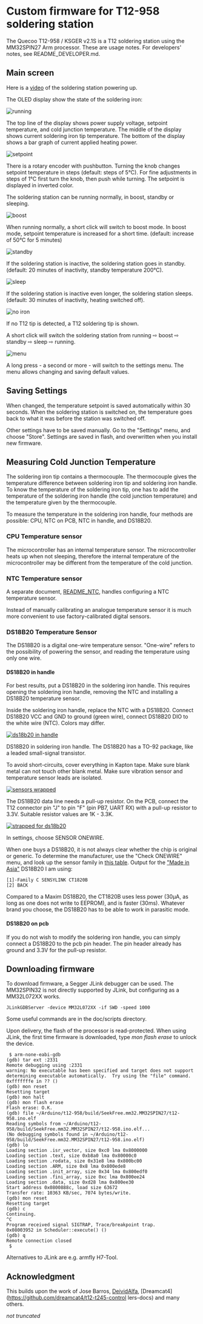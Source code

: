 # Custom firmware for T12-958 soldering station

The Quecoo T12-958 / KSGER v2.1S is a T12 soldering station using the MM32SPIN27 Arm processor. These are usage notes. For developers' notes, see README_DEVELOPER.md.

## Main screen

Here is a [video](https://raw.githubusercontent.com/koendv/t12-958/main/pictures/running_large.mp4) of the soldering station powering up.

The OLED display show the state of the soldering iron:

![running](pictures/running_large.png)

The top line of the display shows power supply voltage, setpoint temperature, and cold junction temperature.
The middle of the display shows current soldering iron tip temperature.
The bottom of the display shows a bar graph of current applied heating power.

![setpoint](pictures/setpoint_large.png)

There is a rotary encoder with pushbutton.
Turning the knob changes setpoint temperature in steps (default: steps of 5°C). For fine adjustments in steps of 1°C first turn  the knob, then push while turning. The setpoint is displayed in inverted color.

The soldering station can be running normally, in boost, standby or sleeping.

![boost](pictures/boost_large.png)

When running normally, a short click will switch to boost mode. In boost mode, setpoint temperature is increased for a short time. (default: increase of 50°C for 5 minutes)

![standby](pictures/standby_large.png)

If the soldering station is inactive, the soldering station goes in standby. (default: 20 minutes of inactivity, standby temperature 200°C).

![sleep](pictures/sleep_large.png)

If the soldering station is inactive even longer, the soldering station sleeps. (default: 30 minutes of inactivity, heating switched off).

![no iron](pictures/no_iron_large.png)

If no T12 tip is detected, a T12 soldering tip is shown. 

A short click will switch the soldering station from running ⇨ boost ⇨ standby ⇨ sleep ⇨ running.

![menu](pictures/menu_large.png)

A long press - a second or more - will switch to the settings menu. The menu allows changing and saving default values.

## Saving Settings

When changed, the temperature setpoint is saved automatically within 30 seconds. When the soldering station is switched on, the temperature goes back to what it was before the station was switched off.

Other settings have to be saved manually. Go to the "Settings" menu, and choose "Store". Settings are saved in flash, and overwritten when you install new firmware.

## Measuring Cold Junction Temperature

The soldering iron tip contains a thermocouple. The thermocouple gives the temperature difference between soldering iron tip and soldering iron handle. To know the temperature of the soldering iron tip, one has to add the temperature of the soldering iron handle (the cold junction temperature) and the temperature given by the thermocouple.

To measure the temperature in the soldering iron handle, four methods are possible: CPU, NTC on PCB, NTC in handle, and DS18B20.

### CPU Temperature sensor

The microcontroller has an internal temperature sensor.  The microcontroller heats up when not sleeping, therefore the internal temperature of the microcontroller may be different from the temperature of the cold junction.

### NTC Temperature sensor

A separate document, [README_NTC](README_NTC.md), handles configuring a NTC temperature sensor.

Instead of manually calibrating an analogue temperature sensor it is much more convenient to use factory-calibrated digital sensors.

### DS18B20  Temperature Sensor

The DS18B20 is a digital one-wire temperature sensor. "One-wire" refers to the possibility of powering the sensor, and reading the temperature using only one wire.

#### DS18B20 in handle

For best results, put a DS18B20 in the soldering iron handle. This requires opening the soldering iron handle, removing the NTC and installing a DS18B20 temperature sensor.

 Inside the soldering iron handle, replace the NTC with a DS18B20. Connect DS18B20 VCC and GND to ground (green wire), connect DS18B20 DIO to the white wire (NTC). Colors may differ.

[![ds18b20 in handle](pictures/ds18b20_in_handle_small.jpg)](pictures/ds18b20_in_handle.jpg)

DS18B20 in soldering iron handle. The DS18B20 has a TO-92 package, like a leaded small-signal transistor.

To avoid short-circuits, cover everything in Kapton tape. Make sure blank metal can not touch other blank metal. Make sure vibration sensor and temperature sensor leads are isolated.

[![sensors wrapped](pictures/sensors_wrapped_small.jpg)](pictures/sensors_wrapped.jpg)

The DS18B20 data line needs a pull-up resistor.
 On the PCB, connect the T12 connector pin "J" to pin "F" (pin PB7, UART RX) with a pull-up resistor to 3.3V. Suitable resistor values are 1K - 3.3K.

[![strapped for ds18b20](pictures/strapped_for_ds18b20_small.jpg)](pictures/strapped_for_ds18b20.jpg)

In settings, choose SENSOR ONEWIRE.

When one buys a DS18B20, it is not always clear whether the chip is original or generic. To determine the manufacturer, use the "Check ONEWIRE" menu, and look up the sensor family in [this table](https://github.com/cpetrich/counterfeit_DS18B20/#how-do-i-know-if-i-am-affected). Output for the ["Made in Asia"](https://lcsc.com/product-detail/Temperature-Sensors_SENSYLINK-CT1820BZ_C5121991.html) DS18B20 I am using:

```
[1]-Family C SENSYLINK CT1820B
[2] BACK
```
Compared to a Maxim DS18B20, the CT1820B uses less power (30&micro;A, as long as one does not write to EEPROM), and is faster (30ms). Whatever brand you choose, the DS18B20 has to be able to work in parasitic mode.

#### DS18B20 on pcb

If you do not wish to modify the soldering iron handle, you can simply connect a DS18B20 to the pcb pin header. The pin header already has ground and 3.3V for the pull-up resistor.

## Downloading firmware

To download firmware, a Segger JLink debugger can be used. The MM32SPIN32 is not directly supported by JLink, but configuring as a MM32L072XX works.

```
JLinkGDBServer -device MM32L072XX -if SWD -speed 1000
```
Some useful commands are in the doc/scripts directory.

Upon delivery, the flash of the processor is read-protected.
When using JLink, the first time firmware is downloaded, type _mon flash erase_ to unlock the device.

```
 $ arm-none-eabi-gdb
(gdb) tar ext :2331
Remote debugging using :2331
warning: No executable has been specified and target does not support
determining executable automatically.  Try using the "file" command.
0xfffffffe in ?? ()
(gdb) mon reset
Resetting target
(gdb) mon halt
(gdb) mon flash erase
Flash erase: O.K.
(gdb) file ~/Arduino/t12-958/build/SeekFree.mm32.MM32SPIN27/t12-958.ino.elf
Reading symbols from ~/Arduino/t12-958/build/SeekFree.mm32.MM32SPIN27/t12-958.ino.elf...
(No debugging symbols found in ~/Arduino/t12-958/build/SeekFree.mm32.MM32SPIN27/t12-958.ino.elf)
(gdb) lo
Loading section .isr_vector, size 0xc0 lma 0x8000000
Loading section .text, size 0xb8a0 lma 0x80000c0
Loading section .rodata, size 0x31e8 lma 0x800bc00
Loading section .ARM, size 0x8 lma 0x800ede8
Loading section .init_array, size 0x34 lma 0x800edf0
Loading section .fini_array, size 0xc lma 0x800ee24
Loading section .data, size 0xd28 lma 0x800ee30
Start address 0x0800888c, load size 63672
Transfer rate: 10363 KB/sec, 7074 bytes/write.
(gdb) mon reset
Resetting target
(gdb) c
Continuing.
^C
Program received signal SIGTRAP, Trace/breakpoint trap.
0x08003952 in Scheduler::execute() ()
(gdb) q
Remote connection closed
 $
```

Alternatives to JLink are e.g. armfly H7-Tool.

## Acknowledgment

This builds upon the work of Jose Barros, [DeividAlfa](https://github.com/deividAlfa/stm32_soldering_iron_controller), [Dreamcat4](https://github.com/dreamcat4/t12-t245-control
lers-docs) and many others.

_not truncated_

